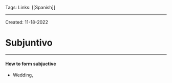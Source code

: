 Tags:
Links: [[Spanish]]

---
Created: 11-18-2022
# Subjuntivo
---

#### How to form subjuctive
- Wedding,
